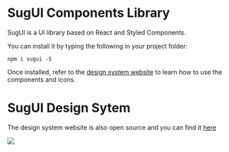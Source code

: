 # SugUI Components Library

SugUI is a UI library based on React and Styled Components.

You can install it by typing the following in your project folder:

`npm i sugui -S`

Once installed, refer to the [design system website](https://gazpachu.github.io/sugui-design-system) to learn how to use the components and icons.

# SugUI Design Sytem

The design system website is also open source and you can find it [here](https://github.com/gazpachu/sugui-design-system)

![](https://gazpachu.github.io/sugui-design-system/img/screenshot.jpg)
